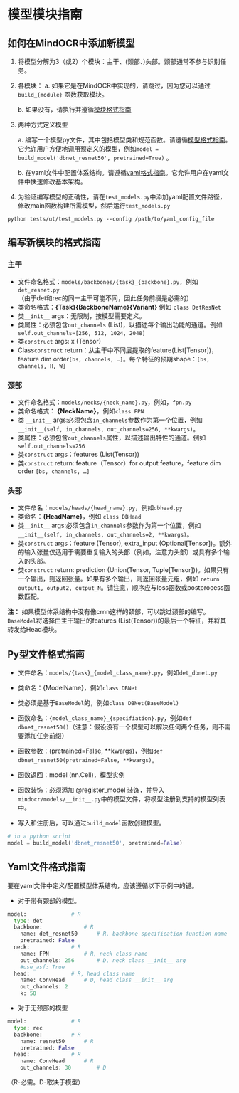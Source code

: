 # 模型模块指南

## 如何在MindOCR中添加新模型

1. 将模型分解为3（或2）个模块：主干、(颈部、)头部。颈部通常不参与识别任务。

2. 各模块：
	a. 如果它是在MindOCR中实现的，请跳过，因为您可以通过 `build_{module}` 函数获取模块。

	b. 如果没有，请执行并遵循[模块格式指南](#编写新模块的格式指南)

3. 两种方式定义模型

    a. 编写一个模型py文件，其中包括模型类和规范函数。请遵循[模型格式指南](#模型py文件格式指南)。它允许用户方便地调用预定义的模型，例如`model = build_model('dbnet_resnet50', pretrained=True)` 。

    b. 在yaml文件中配置体系结构。请遵循[yaml格式指南](#yaml文件格式指南)。它允许用户在yaml文件中快速修改基本架构。

4. 为验证编写模型的正确性，请在`test_models.py`中添加yaml配置文件路径，修改main函数构建所需模型，然后运行`test_models.py`

``` shell
python tests/ut/test_models.py --config /path/to/yaml_config_file
```

## 编写新模块的格式指南

### 主干
* 文件命名格式：`models/backbones/{task}_{backbone}.py`，例如`det_resnet.py`（由于det和rec的同一主干可能不同，因此任务前缀是必需的）
* 类命名格式：**{Task}{BackboneName}{Variant}** 例如 `class DetResNet`
* 类`__init__` args：无限制，按模型需要定义。
* 类属性：必须包含`out_channels` (List)，以描述每个输出功能的通道。例如`self.out_channels=[256, 512, 1024, 2048]`
* 类`construct` args: x (Tensor)
* Class`construct` return：从主干中不同层提取的feature(List[Tensor])，feature dim order`[bs, channels, …]`。每个特征的预期shape：`[bs, channels, H, W]`

### 颈部
* 文件命名格式：`models/necks/{neck_name}.py`，例如，`fpn.py`
* 类命名格式： **{NeckName}**，例如`class FPN`
* 类 `__init__` args:必须包含`in_channels`参数作为第一个位置，例如`__init__(self, in_channels, out_channels=256, **kwargs)`。
* 类属性：必须包含`out_channels`属性，以描述输出特性的通道。例如`self.out_channels=256`
* 类`construct` args：features (List(Tensor))
* 类`construct` return: feature（Tensor）for output feature，feature dim order `[bs, channels, …]`

### 头部
* 文件命名：`models/heads/{head_name}.py`，例如`dbhead.py`
* 类命名：**{HeadName}**，例如 `class DBHead`
* 类`__init__` args:必须包含`in_channels`参数作为第一个位置，例如`__init__(self, in_channels, out_channels=2, **kwargs)`。
* 类`construct` args：feature (Tensor), extra_input (Optional[Tensor])。额外的输入张量仅适用于需要重复输入的头部（例如，注意力头部）或具有多个输入的头部。
* 类`construct` return: prediction (Union(Tensor, Tuple[Tensor]))。如果只有一个输出，则返回张量。如果有多个输出，则返回张量元组，例如 `return output1, output2, output_N`。请注意，顺序应与loss函数或postprocess函数匹配。

**注：** 如果模型体系结构中没有像crnn这样的颈部，可以跳过颈部的编写。`BaseModel`将选择由主干输出的features (List(Tensor))的最后一个特征，并将其转发给Head模块。

## Py型文件格式指南

* 文件命名：`models/{task}_{model_class_name}.py`，例如`det_dbnet.py`
* 类命名：{ModelName}，例如`class DBNet`
* 类必须是基于`BaseModel`的，例如`class DBNet(BaseModel)`
* 函数命名：`{model_class_name}_{specifiation}.py`，例如`def dbnet_resnet50()`（注意：假设没有一个模型可以解决任何两个任务，则不需要添加任务前缀）
* 函数参数：(pretrained=False, **kwargs)，例如`def dbnet_resnet50(pretrained=False, **kwargs)`。
* 函数返回：model (nn.Cell)，模型实例
* 函数装饰：必须添加 @register_model 装饰，并导入`mindocr/models/__init__.py`中的模型文件，将模型注册到支持的模型列表中。

* 写入和注册后，可以通过`build_model`函数创建模型。
``` python
# in a python script
model = build_model('dbnet_resnet50', pretrained=False)
```

## Yaml文件格式指南

要在yaml文件中定义/配置模型体系结构，应该遵循以下示例中的键。

- 对于带有颈部的模型。
``` python
model: 				# R
  type: det
  backbone: 			# R
    name: det_resnet50 		# R, backbone specification function name
    pretrained: False
  neck:				# R
    name: FPN			# R, neck class name
    out_channels: 256		# D, neck class __init__ arg
    #use_asf: True
  head:				# R, head class name
    name: ConvHead 		# D, head class __init__ arg
    out_channels: 2
    k: 50
```

- 对于无颈部的模型
``` python
model:				# R
  type: rec
  backbone:			# R
    name: resnet50		# R
    pretrained: False
  head:				# R
    name: ConvHead 		# R
    out_channels: 30		# D
```
（R-必需。D-取决于模型）
